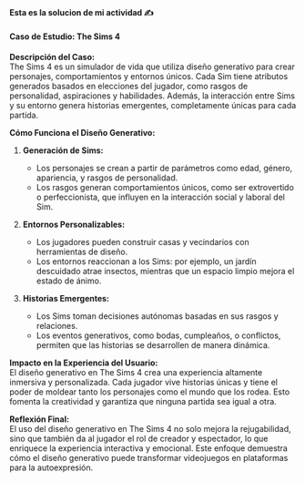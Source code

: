 #### Esta es la solucion de mi actividad ✍️


#### Caso de Estudio: **The Sims 4**  

**Descripción del Caso:**  
The Sims 4 es un simulador de vida que utiliza diseño generativo para crear personajes, comportamientos y entornos únicos. Cada Sim tiene atributos generados basados en elecciones del jugador, como rasgos de personalidad, aspiraciones y habilidades. Además, la interacción entre Sims y su entorno genera historias emergentes, completamente únicas para cada partida.  

**Cómo Funciona el Diseño Generativo:**  
1. **Generación de Sims:**  
   - Los personajes se crean a partir de parámetros como edad, género, apariencia, y rasgos de personalidad.  
   - Los rasgos generan comportamientos únicos, como ser extrovertido o perfeccionista, que influyen en la interacción social y laboral del Sim.  

2. **Entornos Personalizables:**  
   - Los jugadores pueden construir casas y vecindarios con herramientas de diseño.  
   - Los entornos reaccionan a los Sims: por ejemplo, un jardín descuidado atrae insectos, mientras que un espacio limpio mejora el estado de ánimo.  

3. **Historias Emergentes:**  
   - Los Sims toman decisiones autónomas basadas en sus rasgos y relaciones.  
   - Los eventos generativos, como bodas, cumpleaños, o conflictos, permiten que las historias se desarrollen de manera dinámica.  

**Impacto en la Experiencia del Usuario:**  
El diseño generativo en The Sims 4 crea una experiencia altamente inmersiva y personalizada. Cada jugador vive historias únicas y tiene el poder de moldear tanto los personajes como el mundo que los rodea. Esto fomenta la creatividad y garantiza que ninguna partida sea igual a otra.  

**Reflexión Final:**  
El uso del diseño generativo en The Sims 4 no solo mejora la rejugabilidad, sino que también da al jugador el rol de creador y espectador, lo que enriquece la experiencia interactiva y emocional. Este enfoque demuestra cómo el diseño generativo puede transformar videojuegos en plataformas para la autoexpresión.  
